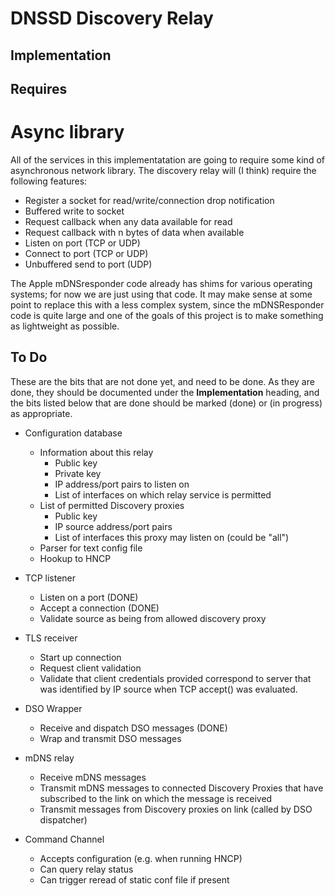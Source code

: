# DNSSD Discovery Relay

## Implementation

## Requires

# Async library

All of the services in this implementatation are going to require some kind
of asynchronous network library.   The discovery relay will (I think) require the
following features:

* Register a socket for read/write/connection drop notification
* Buffered write to socket
* Request callback when any data available for read
* Request callback with n bytes of data when available
* Listen on port (TCP or UDP)
* Connect to port (TCP or UDP)
* Unbuffered send to port (UDP)
  
The Apple mDNSresponder code already has shims for various operating systems; for
now we are just using that code.   It may make sense at some point to replace this
with a less complex system, since the mDNSResponder code is quite large and one of
the goals of this project is to make something as lightweight as possible.


## To Do

These are the bits that are not done yet, and need to be done.   As they are done,
they should be documented under the **Implementation** heading, and the bits listed
below that are done should be marked (done) or (in progress) as appropriate.

* Configuration database
  * Information about this relay
    * Public key
    * Private key
    * IP address/port pairs to listen on
    * List of interfaces on which relay service is permitted
  * List of permitted Discovery proxies
    * Public key
    * IP source address/port pairs
    * List of interfaces this proxy may listen on (could be "all")
  * Parser for text config file
  * Hookup to HNCP

* TCP listener
  * Listen on a port (DONE)
  * Accept a connection (DONE)
  * Validate source as being from allowed discovery proxy
* TLS receiver
  * Start up connection
  * Request client validation
  * Validate that client credentials provided correspond to server that was
    identified by IP source when TCP accept() was evaluated.
* DSO Wrapper
  * Receive and dispatch DSO messages (DONE)
  * Wrap and transmit DSO messages
* mDNS relay
  * Receive mDNS messages
  * Transmit mDNS messages to connected Discovery Proxies that have subscribed
    to the link on which the message is received
  * Transmit messages from Discovery proxies on link (called by DSO dispatcher)
* Command Channel
  * Accepts configuration (e.g. when running HNCP)
  * Can query relay status
  * Can trigger reread of static conf file if present
